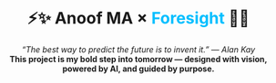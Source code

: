 <h1 align="center">⚡️✨ Anoof MA × <span style="color:#00BFFF">Foresight</span> 🔮🚀</h1> <p align="center"> <em>“The best way to predict the future is to invent it.” — Alan Kay</em><br> <strong>This project is my bold step into tomorrow — designed with vision, powered by AI, and guided by purpose.</strong> </p>
